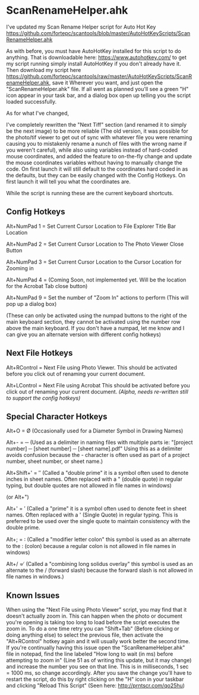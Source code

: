 # ScanRenameHelper.ahk
I've updated my Scan Rename Helper script for Auto Hot Key https://github.com/fortepc/scantools/blob/master/AutoHotKeyScripts/ScanRenameHelper.ahk 

As with before, you must have AutoHotKey installed for this script to do anything. That is downloadable here: https://www.autohotkey.com/ to get my script running simply install AutoHotKey if you don't already have it. Then download my script here https://github.com/fortepc/scantools/raw/master/AutoHotKeyScripts/ScanRenameHelper.ahk, save it Wherever you want, and just open the "ScanRenameHelper.ahk" file. If all went as planned you'll see a green "H" icon appear in your task bar, and a dialog box open up telling you the script loaded successfully.

As for what I've changed, 

I've completely rewritten the "Next Tiff" section (and renamed it to simply be the next image) to be more reliable (The old version, it was possible for the photo/tif viewer to get out of sync with whatever file you were renaming causing you to mistakenly rename a nunch of files with the wrong name if you weren't careful), while also using variables instead of hard-coded mouse coordinates, and added the feature to on-the-fly change and update the mouse coordinates variables without having to manually change the code. On first launch it will still default to the coordinates hard coded in as the defaults, but they can be easily changed with the Config Hotkeys. On first launch it will tell you what the coordinates are.

While the script is running these are the current keyboard shortcuts.

## Config Hotkeys

Alt+NumPad 1 = Set Current Cursor Location to File Explorer Title Bar Location

Alt+NumPad 2 = Set Current Cursor Location to The Photo Viewer Close Button

Alt+NumPad 3 = Set Current Cursor Location to the Cursor Location for Zooming in

Alt+NumPad 4 = (Coming Soon, not implemented yet. Will be the location for the Acrobat Tab close button)

Alt+NumPad 9 = Set the number of "Zoom In" actions to perform (This will pop up a dialog box)

(These can only be activated using the numpad buttons to the right of the main keyboard section, they cannot be activated using the number row above the main keyboard. If you don't have a numpad, let me know and I can give you an alternate version with different config hotkeys)

## Next File Hotkeys

Alt+RControl = Next File using Photo Viewer. This should be activated before you click out of renaming your current document.

Alt+LControl = Next File using Acrobat This should be activated before you click out of renaming your current document. *(Alpha, needs re-written still to support the config hotkeys)*

## Special Character Hotkeys

Alt+O = Ø (Occasionally used for a Diameter Symbol in Drawing Names)

Alt+-  = ─ (Used as a delimiter in naming files with multiple parts ie: "[project number] ─ [sheet number] ─ [sheet name].pdf" Using this as a delimiter avoids confusion because the - character is often used as part of a project number, sheet number, or sheet name.)

Alt+Shift+' = ″ (Called a "double prime" it is a symbol often used to denote inches in sheet names. Often replaced with a " (double quote) in regular typing, but double quotes are not allowed in file names in windows)

(or Alt+")

Alt+' = ′ (Called a "prime" it is a symbol often used to denote feet in sheet names. Often replaced with a ' (Single Quote) in regular typing. This is preferred to be used over the single quote to maintain consistency with the double prime.

Alt+; = ꞉ (Called a "modifier letter colon" this symbol is used as an alternate to the : (colon) because a regular colon is not allowed in file names in windows)

Alt+/ =  ̸  (Called a "combining long solidus overlay" this symbol is used as an alternate to the / (forward slash) because the forward slash is not allowed in file names in windows.)

## Known Issues

When using the "Next File using Photo Viewer" script, you may find that it doesn't actually zoom in. This can happen when the photo or document you're opening is taking too long to load before the script executes the zoom in. To do a one time retry you can "Shift+Tab" (Before clicking or doing anything else) to select the previous file, then activate the "Alt+RControl" hotkey again and it will usually work better the second time. If you're continually having this issue open the "ScanRenameHelper.ahk" file in notepad, find the line labeled "How long to wait (in ms) before attempting to zoom in" (Line 51 as of writing this update, but it may change) and increase the number you see on that line. This is in milliseconds, 1 sec = 1000 ms, so change accordingly. After you save the change you'll have to restart the script, do this by right clicking on the "H" icon in your taskbar and clicking "Reload This Script" (Seen here: http://prntscr.com/qo25hu)
